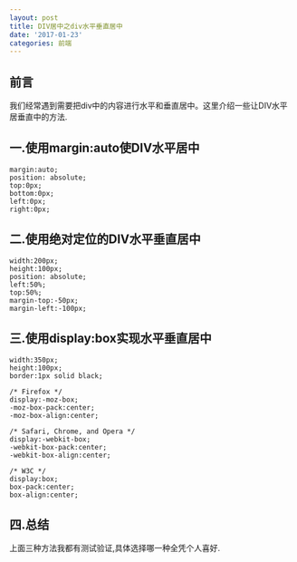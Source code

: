 ```yaml
---
layout: post
title: DIV居中之div水平垂直居中
date: '2017-01-23'
categories: 前端
---
```


## 前言

我们经常遇到需要把div中的内容进行水平和垂直居中。这里介绍一些让DIV水平居垂直中的方法.

## 一.使用margin:auto使DIV水平居中

```
margin:auto;
position: absolute;
top:0px;
bottom:0px;
left:0px;
right:0px;
```

## 二.使用绝对定位的DIV水平垂直居中

```
width:200px;
height:100px;
position: absolute;
left:50%;
top:50%;
margin-top:-50px;
margin-left:-100px;
```

## 三.使用display:box实现水平垂直居中

```
width:350px;
height:100px;
border:1px solid black;
	  
/* Firefox */
display:-moz-box;
-moz-box-pack:center;
-moz-box-align:center;
	
/* Safari, Chrome, and Opera */
display:-webkit-box;
-webkit-box-pack:center;
-webkit-box-align:center;
	
/* W3C */
display:box;
box-pack:center;
box-align:center;
```

## 四.总结

上面三种方法我都有测试验证,具体选择哪一种全凭个人喜好.